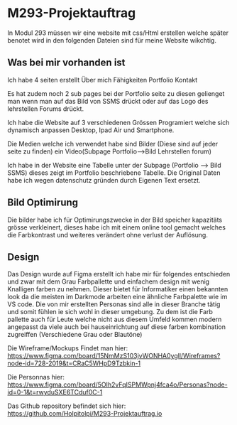 # M293-Projektauftrag
In Modul 293 müssen wir eine website mit css/Html erstellen welche später benotet wird in den folgenden Dateien sind für meine Website wikchtig.


## Was bei mir vorhanden ist
Ich habe 4 seiten erstellt
    Über mich 
    Fähigkeiten
    Portfolio
    Kontakt

Es hat zudem noch 2 sub pages bei der Portfolio seite zu diesen gelienget man wenn man auf das Bild von SSMS drückt oder auf das Logo des lehrstellen Forums drückt.


Ich habe die Website auf 3 verschiedenen Grössen Programiert welche sich dynamisch anpassen  Desktop, Ipad Air und Smartphone.

Die Medien welche ich verwendet habe sind Bilder (Diese sind auf jeder seite zu finden) ein Video(Subpage   Portfolio-->Bild Lehrstellen forum)

Ich habe in der Website eine Tabelle unter  der Subpage (Portfolio --> Bild SSMS) dieses zeigt im Portfolio beschriebene Tabelle. Die Original Daten habe ich wegen datenschutz gründen durch Eigenen Text ersetzt.

## Bild Optimirung

Die bilder habe ich für Optimirungszwecke in der Bild speicher kapazitäts grösse verkleinert, dieses habe ich mit einem online tool gemacht welches die Farbkontrast und weiteres verändert ohne verlust der Auflösung.

## Design
Das Design wurde auf Figma erstellt ich habe mir für folgendes entschieden und zwar mit dem Grau Farbpallette und einfachem design mit wenig Knalligen farben zu nehmen. Dieser bietet für Informatiker einen bekannten look da die meisten im Darkmode arbeiten eine ähnliche Farbpalette wie im VS code. Die von mir erstellten Personas sind alle in dieser Branche tätig und somit fühlen ie sich wohl in dieser umgebung. Zu dem ist die Farb pallette auch für Leute welche nicht aus diesem Umfeld kommen modern angepasst da viele auch bei hauseinrichtung auf diese farben kombination zugreiffen (Verschiedene Grau oder Blautöne)

Die Wireframe/Mockups Findet man hier:
https://www.figma.com/board/15NmMzS103jvWONHA0ygll/Wireframes?node-id=728-2019&t=CRaC5WHpD9Tzbkin-1

Die Personnas hier:
https://www.figma.com/board/5OIh2vFqISPMWpnj4fca4o/Personas?node-id=0-1&t=rwyduSXE6TCduf0C-1

Das Github repository befindet sich hier: 
https://github.com/Holpitolpi/M293-Projektauftrag.io